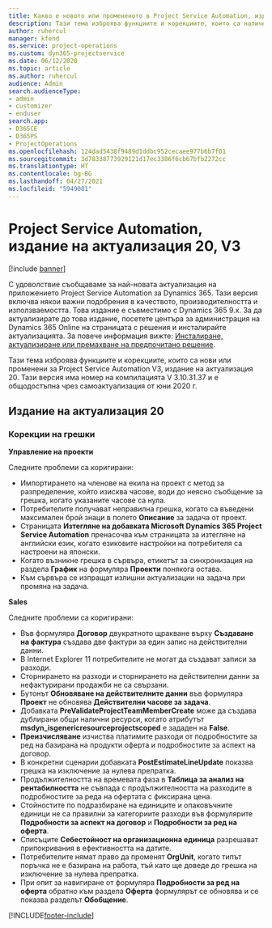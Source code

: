 ```yaml
---
title: Какво е новото или промененото в Project Service Automation, издание на актуализация 20, V3
description: Тази тема изброява функциите и корекциите, които са налични в Project Service Automation, издание на актуализация 20, V3
author: ruhercul
manager: kfend
ms.service: project-operations
ms.custom: dyn365-projectservice
ms.date: 06/12/2020
ms.topic: article
ms.author: ruhercul
audience: Admin
search.audienceType:
- admin
- customizer
- enduser
search.app:
- D365CE
- D365PS
- ProjectOperations
ms.openlocfilehash: 124dad5438f9489d1ddbc952cecaee977b6b7f01
ms.sourcegitcommit: 3d78338773929121d17ec3386f6cb67bfb2272cc
ms.translationtype: HT
ms.contentlocale: bg-BG
ms.lasthandoff: 04/27/2021
ms.locfileid: "5949081"
---
```

# <a name="project-service-automation-update-release-20-v3"></a>Project Service Automation, издание на актуализация 20, V3

[!include [banner](../includes/psa-now-project-operations.md)]

С удоволствие съобщаваме за най-новата актуализация на приложението Project Service Automation за Dynamics 365. Тази версия включва някои важни подобрения в качеството, производителността и използваемостта. Това издание е съвместимо с Dynamics 365 9.x. За да актуализирате до това издание, посетете центъра за администрация на Dynamics 365 Online на страницата с решения и инсталирайте актуализацията. За повече информация вижте: [Инсталиране, актуализиране или премахване на предпочитано решение](/power-platform/admin/install-remove-preferred-solution).

Тази тема изброява функциите и корекциите, които са нови или променени за Project Service Automation V3, издание на актуализация 20. Тази версия има номер на компилацията V 3.10.31.37 и е общодостъпна чрез самоактуализация от юни 2020 г.

## <a name="update-release-20"></a>Издание на актуализация 20

### <a name="bug-fixes"></a>Корекции на грешки

**Управление на проекти**

Следните проблеми са коригирани:

- Импортирането на членове на екипа на проект с метод за разпределение, който изисква часове, води до неясно съобщение за грешка, когато указаните часове са нула.
- Потребителите получават неправилна грешка, когато са въведени максимален брой знаци в полето **Описание** за задача от проект.
- Страницата **Изтегляне на добавката Microsoft Dynamics 365 Project Service Automation** пренасочва към страницата за изтегляне на английски език, когато езиковите настройки на потребителя са настроени на японски.
- Когато възникне грешка в сървъра, етикетът за синхронизация на раздела **График** на формуляра **Проекти** понякога остава.
- Към сървъра се изпращат излишни актуализации на задача при промяна на задача.

**Sales**

Следните проблеми са коригирани:

- Във формуляра **Договор** двукратното щракване върху **Създаване на фактура** създава две фактури за един запис на действителни данни.
- В Internet Explorer 11 потребителите не могат да създават записи за разходи.
- Сторнирането на разходи и сторнирането на действителни данни за нефактурирани продажби не са свързани.
- Бутонът **Обновяване на действителните данни** във формуляра **Проект** не обновява **Действителни часове за задача**.
- Добавката **PreValidateProjectTeamMemberCreate** може да създава дублирани общи налични ресурси, когато атрибутът **msdyn_isgenericresourceprojectscoped** е зададен на **False**.
- **Преизчисляване** изчиства платимите разходи от подробностите за ред на базирана на продукти оферта и подробностите за аспект на договор.
- В конкретни сценарии добавката **PostEstimateLineUpdate** показва грешка на изключение за нулева препратка.
- Продължителността на времевата фаза в **Таблица за анализ на рентабилността** не съвпада с продължителността на разходите в подробностите за реда на офертата с фиксирана цена.
- Стойностите по подразбиране на единиците и опаковъчните единици не са правилни за категориите разходи във формулярите **Подробности за аспект на договор** и **Подробности за ред на оферта**.
- Списъците **Себестойност на организационна единица** разрешават припокривания в ефективността на датите.
- Потребителите нямат право да променят **OrgUnit**, когато типът поръчка не е базирана на работа, тъй като ще доведе до грешка на изключение за нулева препратка.
- При опит за навигиране от формуляра **Подробности за ред на оферта** обратно към раздела **Оферта** формулярът се обновява и се показва разделът **Обобщение**.


[!INCLUDE[footer-include](../includes/footer-banner.md)]